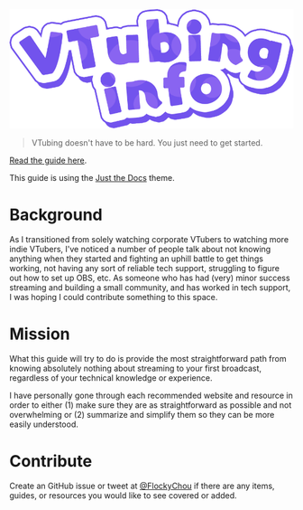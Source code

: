 ![VTubing Info](assets/images/vtubing-info-logo.png)

> VTubing doesn't have to be hard. You just need to get started.

[Read the guide here](https://vtubing.info/).

This guide is using the [Just the Docs](https://just-the-docs.github.io/just-the-docs/) theme.

# Background
As I transitioned from solely watching corporate VTubers to watching more indie VTubers, I've noticed a number of people talk about not knowing anything when they started and fighting an uphill battle to get things working, not having any sort of reliable tech support, struggling to figure out how to set up OBS, etc. As someone who has had (very) minor success streaming and building a small community, and has worked in tech support, I was hoping I could contribute something to this space.

# Mission
What this guide will try to do is provide the most straightforward path from knowing absolutely nothing about streaming to your first broadcast, regardless of your technical knowledge or experience.

I have personally gone through each recommended website and resource in order to either (1) make sure they are as straightforward as possible and not overwhelming or (2) summarize and simplify them so they can be more easily understood.

# Contribute
Create an GitHub issue or tweet at [@FlockyChou](https://twitter.com/FlockyChou) if there are any items, guides, or resources you would like to see covered or added.
